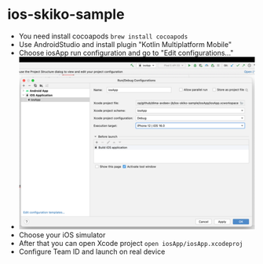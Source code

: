 # ios-skiko-sample
 - You need install cocoapods `brew install cocoapods`
 - Use AndroidStudio and install plugin "Kotlin Multiplatform Mobile"
 - Choose iosApp run configuration and go to "Edit configurations..."
 - ![img.png](img.png)
 - Choose your iOS simulator
 - After that you can open Xcode project `open iosApp/iosApp.xcodeproj`
 - Configure Team ID and launch on real device